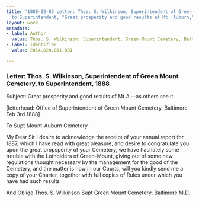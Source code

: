 ```yaml
---
title: '1888-02-03 Letter: Thos. S. Wilkinson, Superintendent of Green Mount Cemetery,
  to Superintendent, "Great prosperity and good results at Mt. Auburn," 2014.020.011-001'
layout: work
metadata:
- label: Author
  value: Thos. S. Wilkinson, Superintendent, Green Mount Cemetery, Baltimore, MD
- label: Identifier
  value: 2014.020.011-001

---
```

<div class="pages">
<div id="page-1484775">
<h3><a name="page-1484775">Letter: Thos. S. Wilkinson, Superintendent of Green Mount Cemetery, to Superintendent, 1888</a></h3>
<div class="page-content">
<p>Subject:  Great prosperity and good results of Mt.A.--as others see it.</p>
<p>[letterhead:  Office of <span class='line-break'> </span>Superintendent of Green Mount Cemetery.<span class='line-break'> </span>Baltimore Feb 3rd 1888]</p>
<p>To Supt<span class='line-break'> </span>Mount-Auburn Cemetery</p>
<p>My Dear Sir<span class='line-break'> </span>I desire to acknowledge the receipt of your annual<span class='line-break'> </span>report for 1887, which I have read with great<span class='line-break'> </span>pleasure, and desire to congratulate you upon the <span class='line-break'> </span>great propsperity of your Cemetery, we have <span class='line-break'> </span>had lately some trouble with the Lotholders<span class='line-break'> </span>of Green-Mount, giving out of some new<span class='line-break'> </span>regulations thought necessary by the <span class='line-break'> </span>management for the good of the Cemetery,<span class='line-break'> </span>and the matter is now in our Courts,<span class='line-break'> </span>will you kindly send me a copy of your <span class='line-break'> </span>Charter, together with full copies of <span class='line-break'> </span>Rules under which you have had such<span class='line-break'> </span>results</p>
<p>And Oblige<span class='line-break'> </span>Thos. S. Wilkinson<span class='line-break'> </span>Supt<span class='line-break'> </span>Green.Mount Cemetery, <span class='line-break'> </span>Baltimore<span class='line-break'> </span>M.D.</p>
</div>
</div>
<br />
</div>
